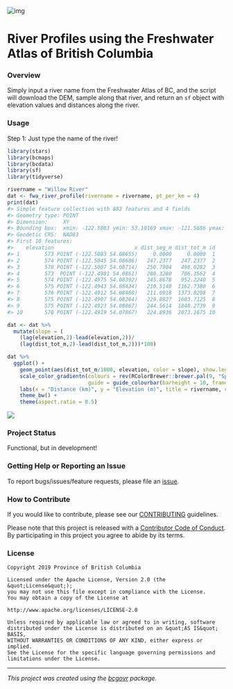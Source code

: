 ![img](https://img.shields.io/badge/Lifecycle-Experimental-339999)

River Profiles using the Freshwater Atlas of British Columbia
========================

### Overview

Simply input a river name from the Freshwater Atlas of BC, and the script will download the DEM, sample along that river, and return an `sf` object with elevation values and distances along the river. 

### Usage

Step 1: Just type the name of the river! 

``` r
library(stars)
library(bcmaps)
library(bcdata)
library(sf)
library(tidyverse)

rivername = "Willow River"
dat <- fwa_river_profile(rivername = rivername, pt_per_km = 4)  
print(dat)
#> Simple feature collection with 882 features and 4 fields
#> Geometry type: POINT
#> Dimension:     XY
#> Bounding box:  xmin: -122.5083 ymin: 53.10169 xmax: -121.5686 ymax: 54.08714
#> Geodetic CRS:  NAD83
#> First 10 features:
#>    elevation                          x dist_seg_m dist_tot_m id
#> 1        573 POINT (-122.5083 54.08655)     0.0000     0.0000  1
#> 2        574 POINT (-122.5045 54.08686)   247.2377   247.2377  2
#> 3        578 POINT (-122.5007 54.08714)   250.7904   498.0282  3
#> 4        573  POINT (-122.4981 54.0861)   208.3280   706.3562  4
#> 5        574 POINT (-122.4975 54.08392)   245.8678   952.2240  5
#> 6        575 POINT (-122.4943 54.08434)   210.5140  1162.7380  6
#> 7        576 POINT (-122.4912 54.08468)   211.0918  1373.8298  7
#> 8        575 POINT (-122.4907 54.08264)   229.8827  1603.7125  8
#> 9        575 POINT (-122.4923 54.08067)   244.5614  1848.2739  9
#> 10       578 POINT (-122.4919 54.07867)   224.8936  2073.1675 10

dat <- dat %>% 
  mutate(slope = (
    (lag(elevation,2)-lead(elevation,2))/
    (lag(dist_tot_m,2)-lead(dist_tot_m,2)))*100) 

dat %>% 
  ggplot() + 
    geom_point(aes(dist_tot_m/1000, elevation, color = slope), show.legend = T) + 
    scale_color_gradientn(colours = rev(RColorBrewer::brewer.pal(9, "Spectral")), 
                          guide = guide_colourbar(barheight = 10, frame.colour = "black", ticks.colour = "black")) +
    labs(x = "Distance (km)", y = "Elevation (m)", title = rivername, color = "Slope (%)") + 
    theme_bw() +
    theme(aspect.ratio = 0.5)
```
![](https://i.imgur.com/DaO4sbR.png)

### Project Status

Functional, but in development!

### Getting Help or Reporting an Issue

To report bugs/issues/feature requests, please file an
[issue](https://github.com/bcgov/Project_River_Profiles/issues/).

### How to Contribute

If you would like to contribute, please see our
[CONTRIBUTING](CONTRIBUTING.md) guidelines.

Please note that this project is released with a [Contributor Code of
Conduct](CODE_OF_CONDUCT.md). By participating in this project you agree
to abide by its terms.

### License

    Copyright 2019 Province of British Columbia

    Licensed under the Apache License, Version 2.0 (the &quot;License&quot;);
    you may not use this file except in compliance with the License.
    You may obtain a copy of the License at

    http://www.apache.org/licenses/LICENSE-2.0

    Unless required by applicable law or agreed to in writing, software distributed under the License is distributed on an &quot;AS IS&quot; BASIS,
    WITHOUT WARRANTIES OR CONDITIONS OF ANY KIND, either express or implied.
    See the License for the specific language governing permissions and limitations under the License.

------------------------------------------------------------------------

*This project was created using the
[bcgovr](https://github.com/bcgov/bcgovr) package.*
